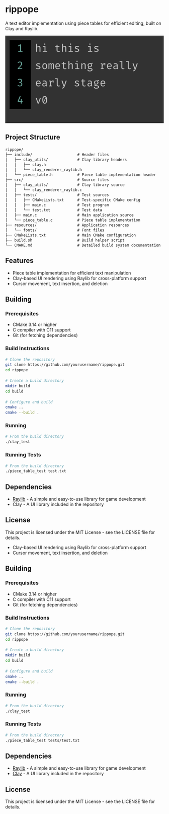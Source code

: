 # rippope

A text editor implementation using piece tables for efficient editing, built on Clay and Raylib.

![Alt text](screenshot.png)

## Project Structure

```
rippope/
├── include/                    # Header files
│   ├── clay_utils/             # Clay library headers
│   │   ├── clay.h
│   │   └── clay_renderer_raylib.h
│   └── piece_table.h           # Piece table implementation header
├── src/                        # Source files
│   ├── clay_utils/             # Clay library source
│   │   └── clay_renderer_raylib.c
│   ├── tests/                  # Test sources
│   │   ├── CMakeLists.txt      # Test-specific CMake config
│   │   ├── main.c              # Test program
│   │   └── test.txt            # Test data
│   ├── main.c                  # Main application source
│   └── piece_table.c           # Piece table implementation
├── resources/                  # Application resources
│   └── fonts/                  # Font files
├── CMakeLists.txt              # Main CMake configuration
├── build.sh                    # Build helper script
└── CMAKE.md                    # Detailed build system documentation
```

## Features

- Piece table implementation for efficient text manipulation
- Clay-based UI rendering using Raylib for cross-platform support
- Cursor movement, text insertion, and deletion

## Building

### Prerequisites

- CMake 3.14 or higher
- C compiler with C11 support
- Git (for fetching dependencies)

### Build Instructions

```bash
# Clone the repository
git clone https://github.com/yourusername/rippope.git
cd rippope

# Create a build directory
mkdir build
cd build

# Configure and build
cmake ..
cmake --build .
```

### Running

```bash
# From the build directory
./clay_test
```

### Running Tests

```bash
# From the build directory
./piece_table_test test.txt
```

## Dependencies

- [Raylib](https://github.com/raysan5/raylib) - A simple and easy-to-use library for game development
- Clay - A UI library included in the repository

## License

This project is licensed under the MIT License - see the LICENSE file for details.
- Clay-based UI rendering using Raylib for cross-platform support
- Cursor movement, text insertion, and deletion

## Building

### Prerequisites

- CMake 3.14 or higher
- C compiler with C11 support
- Git (for fetching dependencies)

### Build Instructions

```bash
# Clone the repository
git clone https://github.com/yourusername/rippope.git
cd rippope

# Create a build directory
mkdir build
cd build

# Configure and build
cmake ..
cmake --build .
```

### Running

```bash
# From the build directory
./clay_test
```

### Running Tests

```bash
# From the build directory
./piece_table_test tests/test.txt
```

## Dependencies

- [Raylib](https://github.com/raysan5/raylib) - A simple and easy-to-use library for game development
- [Clay](https://github.com/nicbarker/clay) - A UI library included in the repository

## License

This project is licensed under the MIT License - see the LICENSE file for details.
